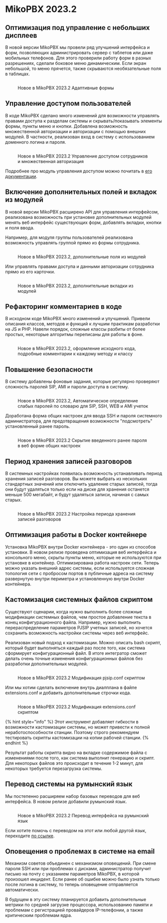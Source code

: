 # MikoPBX 2023.2

## Оптимизация под управление с небольших дисплеев

В новой версии MikoPBX мы провели ряд улучшений интерфейса и форм, позволяющих администрировать сервер с таблетов или даже мобильных телефонов. Для этого проверили работу форм в разных разрешениях, сделали боковое меню динамическим. Если экран небольшой, то меню прячется, также скрываются необязательные поля в таблицах.

<figure><img src="../../.gitbook/assets/2023_2AdaptiveRus.gif" alt=""><figcaption><p>Новое в MikoPBX 2023.2 Адаптивные формы</p></figcaption></figure>

## Управление доступом пользователей

В коде MikoPBX сделано много изменений для возможности управлять правами доступа к разделам системы и скрывать/показывать элементы формы, пункты меню и кнопки. Добавлена возможность множественной авторизации и авторизации с помощью внешних модулей. В частности, реализован вход в систему с использованием доменного логина и пароля.

<figure><img src="../../.gitbook/assets/rights-control.png" alt=""><figcaption><p>Новое в MikoPBX 2023.2 Управление доступом сотрудников и множественная авторизация</p></figcaption></figure>

Подробнее про модуль управления доступом можно почитать в [его документации](../../modules/miko/module-users-u-i.md).

## Включение дополнительных полей и вкладок из модулей

В новой версии MikoPBX расширено API для управления интерфейсом, реализована возможность при установке дополнительных модулей менять веб интерфейс существующих форм, добавлять вкладки, кнопки и поля ввода.

Например, для модуля группы пользователей реализована возможность управлять группой прямо из формы сотрудника.

<figure><img src="../../.gitbook/assets/New2023.2.additionalFieldsRu.png" alt=""><figcaption><p>Новое в MikoPBX 2023.2, дополнительные поля из модулей</p></figcaption></figure>

Или управлять правами доступа и данными авторизации сотрудника прямо из его карточки.

<figure><img src="../../.gitbook/assets/New2023.2.additionalTabRu.png" alt=""><figcaption><p>Новое в MikoPBX 2023.2, дополнительные вкладки из модулей</p></figcaption></figure>

## Рефакторинг комментариев в коде

В исходном коде MikoPBX много изменений и улучшений. Привели описания классов, методов и функций к лучшим практикам разработки на JS и PHP. Навели порядок, сложные классы разбиты от более простых, некоторые алгоритмы переписаны для работы в фоне.

<figure><img src="../../.gitbook/assets/New2023.3.CodeCommentsEng.png" alt=""><figcaption><p>Новое в MikoPBX 2023.2, оформление исходного кода, подробные комментарии к каждому методу и классу</p></figcaption></figure>

## Повышение безопасности

В систему добавлены фоновые задания, которые регулярно проверяют сложность паролей SIP, AMI и пароли доступа в систему.

<figure><img src="../../.gitbook/assets/New2023.2 - simple passwords ru.png" alt=""><figcaption><p>Новое в MikoPBX 2023.2, Автоматическое определение слабых паролей по словарю для SIP, SSH, WEB и AMI учеток</p></figcaption></figure>

Доработана форма общих настроек для ввода SSH и пароля системного администратора, для предотвращения возможности "подсмотреть" установленный ранее пароль.

<figure><img src="../../.gitbook/assets/New2023.2 - hide password ru.png" alt=""><figcaption><p>Новое в MikoPBX 2023.2 Скрытие введенного ранее пароля в веб форме общих настроек</p></figcaption></figure>

## Период хранения записей разговоров

В системных настройках появилась возможность устанавливать период хранения записей разговоров. Вы можете выбрать из нескольких стандартных значений или отключить удаление старых записей, тогда они будут удаляться только если на диске для хранения останется меньше 500 мегабайт, и будут удаляться записи, начиная с самых старых.

<figure><img src="../../.gitbook/assets/New2023.2 - recordingsSlider.png" alt=""><figcaption><p>Новое в MikoPBX 2023.2 Настройка периода хранения записей разговоров</p></figcaption></figure>

## Оптимизация работы в Docker контейнере

Установка MikoPBX внутри Docker контейнера - это один из способов установки. В новом релизе проведена оптимизация веб интерфейса и консольного меню, скрыты пункты меню, которые не используются при установке в контейнер. Оптимизирована работа настроек сети. Теперь можно указать внешний адрес системы, если используется сложная топология сети с пробросом портов в публичные адреса на систему развернутую внутри периметра и установленную внутри Docker контейнера.

## Кастомизация системных файлов скриптом

Существуют сценарии, когда нужно выполнить более сложные модификации системных файлов, чем простое добавление текста в конец конфигурационного файла. Например, нужно выполнить перераспределение параметров PJSIP учетных записей, но хочется сохранить возможность настройки системы через веб интерфейс.

Реализован новый подход к кастомизации. Можно описать bash скрипт, который будет выполняться каждый раз после того, как система сформирует конфигурационный файл. В итоге интегратор сможет делать очень точные изменения конфигурационных файлов без разработки дополнительных модулей.

<figure><img src="../../.gitbook/assets/New2023.2 - pjsip max contact ru.png" alt=""><figcaption><p>Новое в MikoPBX 2023.2 Модификация pjsip.conf скриптом</p></figcaption></figure>

Или мы хотим сделать включение внутрь диалплана в файле extensions.conf и добавить дополнительные строчки кода.

<figure><img src="../../.gitbook/assets/New2023.2 - extensions add string ru.png" alt=""><figcaption><p>Новое в MikoPBX 2023.2 Модификация extensions.conf скриптом</p></figcaption></figure>

{% hint style="info" %}
Этот инструмент добавляет гибкости в возможности кастомизации системы, но может привести к полной неработоспособности станции. Поэтому строго рекомендуем тестировать скрипты кастомизации на копии рабочей станции.
{% endhint %}

Результат работы скрипта видно на вкладке содержимое файла с изменениями после того, как система выполнит генерацию и скрипт. Для некоторых файлов это происходит в течение 1-2 минут, для некоторых требуется перезагрузка системы.

## Перевод системы на румынский язык

Мы постепенно расширяем набор базовых переводов для веб интерфейса. В новом релизе добавили румынский язык.

<figure><img src="../../.gitbook/assets/New2023.2.RomanianLanguage.png" alt=""><figcaption><p>Новое в MikoPBX 2023.2 Перевод интерфейса на румынский язык</p></figcaption></figure>

Если хотите помочь с переводом на этот или любой другой язык, переходите [по ссылке](https://weblate.mikopbx.com/projects/mikopbx/admin-web-interface/).

## Оповещения о проблемах в системе на email

Механизм советов объединен с механизмом оповещений. При смене пароля SSH или при проблемах с дисками, администратор получит письмо на почту с указанием параметров MikoPBX, в которой произошел инцидент. Если ранее об ошибке можно было узнать только после логина в систему, то теперь оповещение отправляется автоматически.

В будущем в эту систему планируется добавить дополнительные метрики по средней загрузке процессора, использованию памяти и проблемам с регистрацией провайдеров IP-телефонии, а также критическим проблемам ядра.
